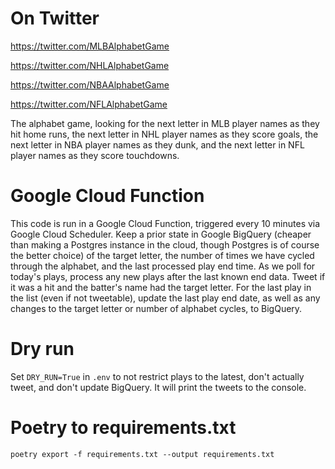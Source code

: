 # On Twitter

https://twitter.com/MLBAlphabetGame

https://twitter.com/NHLAlphabetGame

https://twitter.com/NBAAlphabetGame

https://twitter.com/NFLAlphabetGame

The alphabet game, looking for the next letter in MLB player names as they hit home runs, the next letter in NHL player names as they score goals, the next letter in NBA player names as they dunk, and the next letter in NFL player names as they score touchdowns.

# Google Cloud Function

This code is run in a Google Cloud Function, triggered every 10 minutes via Google Cloud Scheduler. Keep a prior state in Google BigQuery (cheaper than making a Postgres instance in the cloud, though Postgres is of course the better choice) of the target letter, the number of times we have cycled through the alphabet, and the last processed play end time. As we poll for today's plays, process any new plays after the last known end data. Tweet if it was a hit and the batter's name had the target letter. For the last play in the list (even if not tweetable), update the last play end date, as well as any changes to the target letter or number of alphabet cycles, to BigQuery.

# Dry run

Set `DRY_RUN=True` in `.env` to not restrict plays to the latest, don't actually tweet, and don't update BigQuery. It will print the tweets to the console.

# Poetry to requirements.txt

```shell
poetry export -f requirements.txt --output requirements.txt
```
